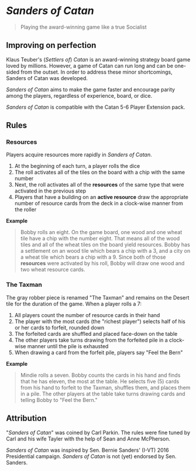 # *Sanders of Catan*

> Playing the award-winning game like a true Socialist

## Improving on perfection

Klaus Teuber's (*Settlers of*) *Catan* is an award-winning strategy board game loved by millions. However, a game of Catan can run long and can be one-sided from the outset. In order to address these minor shortcomings, Sanders of Catan was developed.

*Sanders of Catan* aims to make the game faster and encourage parity among the players, regardless of experience, board, or dice.

*Sanders of Catan* is compatible with the Catan 5-6 Player Extension pack. 

## Rules

### Resources

Players acquire resources more rapidly in *Sanders of Catan*.

1. At the beginning of each turn, a player rolls the dice 
2. The roll activates all of the tiles on the board with a chip with the same number 
3. Next, the roll activates all of the **resources** of the same type that were activated in the previous step
4. Players that have a building on an **active resource** draw the appropriate number of resource cards from the deck in a clock-wise manner from the roller

**Example**

> Bobby rolls an eight. On the game board, one wood and one wheat tile have a chip with the number eight. That means all of the wood tiles and all of the wheat tiles on the board yield resources. Bobby has a settlement on an wood tile which bears a chip with a 3, and a city on a wheat tile which bears a chip with a 9. Since both of those **resources** were activated by his roll, Bobby will draw one wood and two wheat resource cards. 

### The Taxman

The gray robber piece is renamed "The Taxman" and  remains on the Desert tile for the duration of the game. When a player rolls a 7:

1. All players count the number of resource cards in their hand
2. The player with the most cards (the "richest player") selects half of his or her cards to forfeit, rounded down
3. The forfeited cards are shuffled and placed face-down on the table
4. The other players take turns drawing from the forfeited pile in a clock-wise manner until the pile is exhausted
5. When drawing a card from the forfeit pile, players say "Feel the Bern"

**Example**

> Mindie rolls a seven. Bobby counts the cards in his hand and finds that he has eleven, the most at the table. He selects five (5) cards from his hand to forfeit to the Taxman, shuffles them, and places them in a pile. The other players at the table take turns drawing cards and telling Bobby to "Feel the Bern."

## Attribution

"*Sanders of Catan*" was coined by Carl Parkin. The rules were fine tuned by Carl and his wife Tayler with the help of Sean and Anne McPherson.

*Sanders of Catan* was inspired by Sen. Bernie Sanders' (I-VT) 2016 Presidential campaign. *Sanders of Catan* is not (yet) endorsed by Sen. Sanders.
